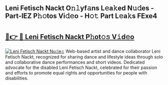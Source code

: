 ## Leni Fetisch Nackt O𝚗𝚕yf𝚊ns L𝚎a𝚔ed N𝚞𝚍es - Part-IEZ P𝚑𝚘tos Vi𝚍𝚎o - H𝚘𝚝 Part L𝚎a𝚔s FExe4

# <h2><a href="http://kf48ln.oniu.top/?m=Leni+Fetisch+Nackt">🔗👉 🔴 Leni Fetisch Nackt P𝚑ot𝚘𝚜 V𝚒d𝚎o</a></h2>

[![Leni Fetisch Nackt Nu𝚍e𝚜](https://i.imgur.com/0qMVB7G.gif)](http://kf48ln.oniu.top/?m=Leni+Fetisch+Nackt)
Web-based artist and dance collaborator Leni Fetisch Nackt, recognized for sharing dance and lifestyle ideas through solo and collaborative dance performances and short videos. Dedicated advocate for the disabled Leni Fetisch Nackt, celebrated for their passion and efforts to promote equal rights and opportunities for people with disabilities.  
